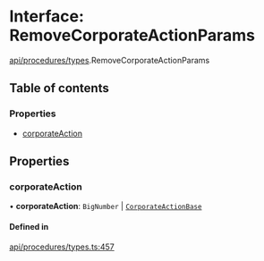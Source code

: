 # Interface: RemoveCorporateActionParams

[api/procedures/types](../wiki/api.procedures.types).RemoveCorporateActionParams

## Table of contents

### Properties

- [corporateAction](../wiki/api.procedures.types.RemoveCorporateActionParams#corporateaction)

## Properties

### corporateAction

• **corporateAction**: `BigNumber` \| [`CorporateActionBase`](../wiki/api.entities.CorporateActionBase.CorporateActionBase)

#### Defined in

[api/procedures/types.ts:457](https://github.com/PolymathNetwork/polymesh-sdk/blob/c6fe1be3/src/api/procedures/types.ts#L457)
